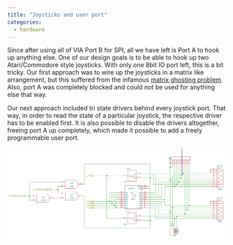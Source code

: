 ```yaml
---
title: "Joysticks and user port"
categories:
  - hardware
---
```


Since after using all of VIA Port B for SPI, all we have left is Port A to hook up anything else. One of our design goals is to be able to hook up two Atari/Commodore style joysticks. With only one 8bit IO port left, this is a bit tricky. Our first approach was to wire up the joysticks in a matrix like arrangement, but this suffered from the infamous [matrix ghosting problem](https://www.dribin.org/dave/keyboard/one_html/). Also, port A was completely blocked and could not be used for anything else that way.

Our next approach included tri state drivers behind every joystick port. That way, in order to read the state of a particular joystick, the respective driver has to be enabled first. It is also possible to disable the drivers altogether, freeing port A up completely, which made it possible to add a freely programmable user port.

![io_joyports](images/io_joyports.png)
